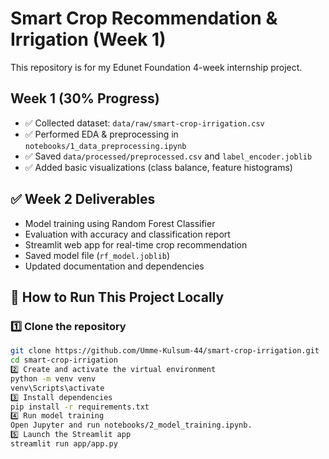 # Smart Crop Recommendation & Irrigation (Week 1)

This repository is for my Edunet Foundation 4-week internship project.

## Week 1 (30% Progress)
- ✅ Collected dataset: `data/raw/smart-crop-irrigation.csv`
- ✅ Performed EDA & preprocessing in `notebooks/1_data_preprocessing.ipynb`
- ✅ Saved `data/processed/preprocessed.csv` and `label_encoder.joblib`
- ✅ Added basic visualizations (class balance, feature histograms)


## ✅ Week 2 Deliverables
- Model training using Random Forest Classifier
- Evaluation with accuracy and classification report
- Streamlit web app for real-time crop recommendation
- Saved model file (`rf_model.joblib`)
- Updated documentation and dependencies
  

## 🚀 How to Run This Project Locally

### 1️⃣ Clone the repository
```bash
git clone https://github.com/Umme-Kulsum-44/smart-crop-irrigation.git
cd smart-crop-irrigation
2️⃣ Create and activate the virtual environment
python -m venv venv
venv\Scripts\activate
3️⃣ Install dependencies
pip install -r requirements.txt
4️⃣ Run model training
Open Jupyter and run notebooks/2_model_training.ipynb.
5️⃣ Launch the Streamlit app
streamlit run app/app.py


